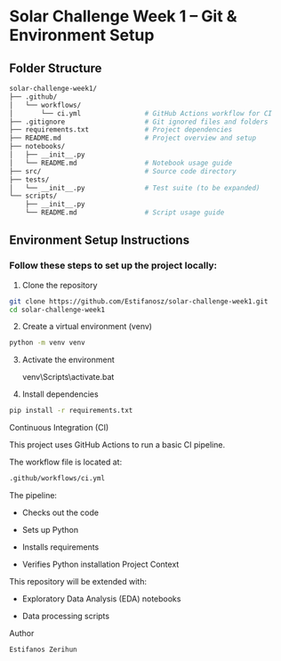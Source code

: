 #  Solar Challenge Week 1 – Git & Environment Setup

##  Folder Structure

```bash
solar-challenge-week1/
├── .github/
│   └── workflows/
│       └── ci.yml                # GitHub Actions workflow for CI
├── .gitignore                    # Git ignored files and folders
├── requirements.txt              # Project dependencies
├── README.md                     # Project overview and setup
├── notebooks/
│   ├── __init__.py
│   └── README.md                 # Notebook usage guide
├── src/                          # Source code directory
├── tests/
│   └── __init__.py               # Test suite (to be expanded)
└── scripts/
    ├── __init__.py
    └── README.md                 # Script usage guide

```

## Environment Setup Instructions

### Follow these steps to set up the project locally:

1. Clone the repository

```bash
git clone https://github.com/Estifanosz/solar-challenge-week1.git
cd solar-challenge-week1
```

2. Create a virtual environment (venv)

```bash
python -m venv venv
```

3. Activate the environment

   venv\Scripts\activate.bat


4. Install dependencies

```bash
pip install -r requirements.txt
```

Continuous Integration (CI)

This project uses GitHub Actions to run a basic CI pipeline.

The workflow file is located at:

```bash
.github/workflows/ci.yml
```

The pipeline:

- Checks out the code

- Sets up Python

- Installs requirements

- Verifies Python installation
  Project Context

This repository will be extended with:

- Exploratory Data Analysis (EDA) notebooks

- Data processing scripts




Author

    Estifanos Zerihun
